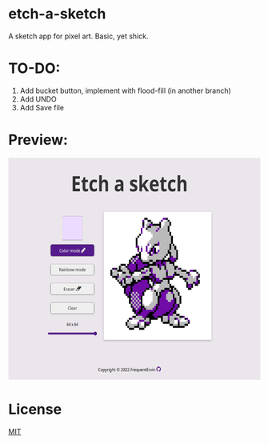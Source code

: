 # etch-a-sketch

A sketch app for pixel art. Basic, yet shick. 
# TO-DO: 
1. Add bucket button, implement with flood-fill (in another branch)
2. Add UNDO
3. Add Save file
# Preview: 
<img src="mewtwo.jpg" width="599px" height="444px"/>

# License
[MIT](https://choosealicense.com/licenses/mit/)
